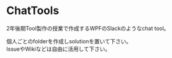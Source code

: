 # ChatTools

2年後期Tool製作の授業で作成するWPFのSlackのようなchat tool。

個人ごとのfolderを作成しsolutionを置いて下さい。  
IssueやWikiなどは自由に活用して下さい。